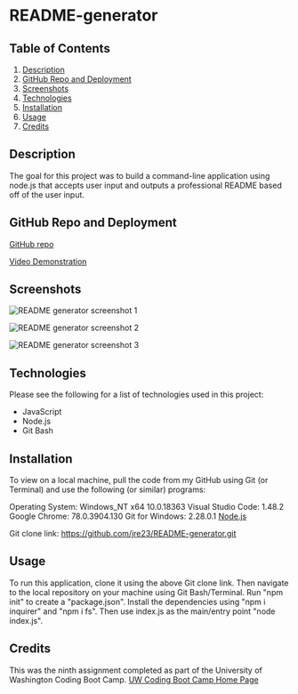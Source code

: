 # README-generator

## Table of Contents

1. [Description](#Description)
2. [GitHub Repo and Deployment](#GitHub-Repo-and-Deployment)
3. [Screenshots](#Screenshots)
4. [Technologies](#Technologies)
5. [Installation](#Installation)
6. [Usage](#Usage)
7. [Credits](#Credits)

## Description

The goal for this project was to build a command-line application using node.js that accepts user input and outputs a professional README based off of the user input.

## GitHub Repo and Deployment

[GitHub repo](https://github.com/jre23/README-generator)

[Video Demonstration]()

## Screenshots

![README generator screenshot 1](https://user-images.githubusercontent.com/69170823/97950959-62128400-1d4d-11eb-8c94-f30c15092af1.png)

![README generator screenshot 2](https://user-images.githubusercontent.com/69170823/97951282-74d98880-1d4e-11eb-81c2-9bec6395bb02.png)

![README generator screenshot 3](https://user-images.githubusercontent.com/69170823/97951290-87ec5880-1d4e-11eb-9b29-3d425d90253d.png)

## Technologies

Please see the following for a list of technologies used in this project:

* JavaScript
* Node.js
* Git Bash

## Installation

To view on a local machine, pull the code from my GitHub using Git (or Terminal) and use the following (or similar) programs:

Operating System: Windows_NT x64 10.0.18363
Visual Studio Code: 1.48.2
Google Chrome: 78.0.3904.130
Git for Windows: 2.28.0.1
[Node.js](https://nodejs.org/en/)

Git clone link: https://github.com/jre23/README-generator.git

## Usage

To run this application, clone it using the above Git clone link. Then navigate to the local repository on your machine using Git Bash/Terminal. Run "npm init" to create a "package.json". Install the dependencies using "npm i inquirer" and "npm i fs". Then use index.js as the main/entry point "node index.js".

## Credits

This was the ninth assignment completed as part of the University of Washington Coding Boot Camp. [UW Coding Boot Camp Home Page](https://bootcamp.uw.edu/coding/)